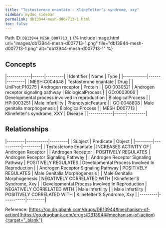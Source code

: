 ```yaml
---
title: "Testosterone enantate - Klinefelter's syndrome, xxy"
sidebar: mydoc_sidebar
permalink: db13944-mesh-d007713-1.html
toc: false 
---
```



Path ID: `DB13944_MESH_D007713_1`
{% include image.html url="images/db13944-mesh-d007713-1.png" file="db13944-mesh-d007713-1.png" alt="db13944-mesh-d007713-1" %}

## Concepts

|------------|------|---------|
| Identifier | Name | Type    |
|------------|------|---------|
| MESH:C004648 | Testosterone enantate | Drug |
| UniProt:P10275 | Androgen receptor | Protein |
| GO:0030521 | Androgen receptor signaling pathway | BiologicalProcess |
| GO:0003006 | Developmental process involved in reproduction | BiologicalProcess |
| HP:0003251 | Male infertility | PhenotypicFeature |
| GO:0048808 | Male genitalia morphogenesis | BiologicalProcess |
| MESH:D007713 | Klinefelter's syndrome, XXY | Disease |
|------------|------|---------|

## Relationships

|---------|-----------|---------|
| Subject | Predicate | Object  |
|---------|-----------|---------|
| Testosterone Enantate | INCREASES ACTIVITY OF | Androgen Receptor |
| Androgen Receptor | POSITIVELY REGULATES | Androgen Receptor Signaling Pathway |
| Androgen Receptor Signaling Pathway | POSITIVELY REGULATES | Developmental Process Involved In Reproduction |
| Androgen Receptor Signaling Pathway | POSITIVELY REGULATES | Male Genitalia Morphogenesis |
| Male Genitalia Morphogenesis | NEGATIVELY CORRELATED WITH | Klinefelter'S Syndrome, Xxy |
| Developmental Process Involved In Reproduction | NEGATIVELY CORRELATED WITH | Male Infertility |
| Male Infertility | POSITIVELY CORRELATED WITH | Klinefelter'S Syndrome, Xxy |
|---------|-----------|---------|

Reference: [https://go.drugbank.com/drugs/DB13944#mechanism-of-action](https://go.drugbank.com/drugs/DB13944#mechanism-of-action){:target="_blank"}